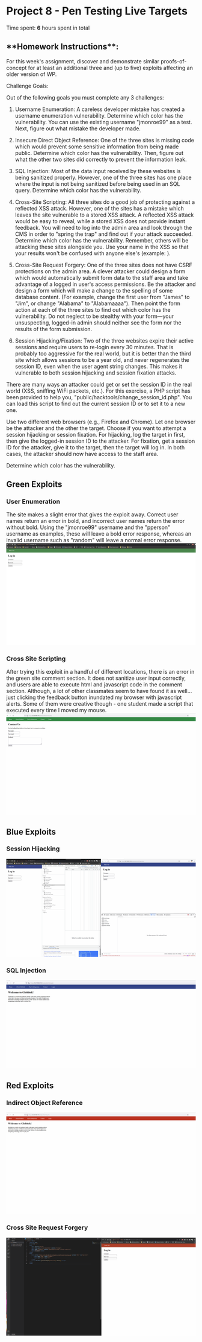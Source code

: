 # Project 8 - Pen Testing Live Targets

Time spent: **6** hours spent in total

<h2>**Homework Instructions**:</h2> 
For this week's assignment, discover and demonstrate similar proofs-of-concept for at least an additional three and (up to five) exploits affecting an older version of WP.

Challenge Goals:

Out of the following goals you must complete any 3 challenges:

1. Username Enumeration: A careless developer mistake has created a username enumeration vulnerability. Determine which color has the vulnerability. You can use the existing username "jmonroe99" as a test. Next, figure out what mistake the developer made.

2. Insecure Direct Object Reference: One of the three sites is missing code which would prevent some sensitive information from being made public. Determine which color has the vulnerability. Then, figure out what the other two sites did correctly to prevent the information leak.

3. SQL Injection: Most of the data input received by these websites is being sanitized properly. However, one of the three sites has one place where the input is not being sanitized before being used in an SQL query. Determine which color has the vulnerability.

4. Cross-Site Scripting: All three sites do a good job of protecting against a reflected XSS attack. However, one of the sites has a mistake which leaves the site vulnerable to a stored XSS attack. A reflected XSS attack would be easy to reveal, while a stored XSS does not provide instant feedback. You will need to log into the admin area and look through the CMS in order to "spring the trap" and find out if your attack succeeded. Determine which color has the vulnerability. Remember, others will be attacking these sites alongside you. Use your name in the XSS so that your results won't be confused with anyone else's (example: <script>alert('Mallory found the XSS!');</script>).

5. Cross-Site Request Forgery: One of the three sites does not have CSRF protections on the admin area. A clever attacker could design a form which would automatically submit form data to the staff area and take advantage of a logged in user's access permissions. Be the attacker and design a form which will make a change to the spelling of some database content. (For example, change the first user from "James" to "Jim", or change "Alabama" to "Alabamaaaa"). Then point the form action at each of the three sites to find out which color has the vulnerability. Do not neglect to be stealthy with your form—your unsuspecting, logged-in admin should neither see the form nor the results of the form submission.

6. Session Hijacking/Fixation: Two of the three websites expire their active sessions and require users to re-login every 30 minutes. That is probably too aggressive for the real world, but it is better than the third site which allows sessions to be a year old, and never regenerates the session ID, even when the user agent string changes. This makes it vulnerable to both session hijacking and session fixation attacks.

There are many ways an attacker could get or set the session ID in the real world (XSS, sniffing WiFi packets, etc.). For this exercise, a PHP script has been provided to help you, "public/hacktools/change_session_id.php". You can load this script to find out the current session ID or to set it to a new one.

Use two different web browsers (e.g., Firefox and Chrome). Let one browser be the attacker and the other the target. Choose if you want to attempt a session hijacking or session fixation. For hijacking, log the target in first, then give the logged-in session ID to the attacker. For fixation, get a session ID for the attacker, give it to the target, then the target will log in. In both cases, the attacker should now have access to the staff area.

Determine which color has the vulnerability.

<h2>Green Exploits</h2>
<h3>User Enumeration</h3>
The site makes a slight error that gives the exploit away. Correct user names return an error in bold, and incorrect user names return the error without bold. Using the "jmonroe99" username and the "pperson" username as examples, these will leave a bold error response, whereas an invalid username such as "random" will leave a normal error response.
<img src="Week 8 Green Enum.gif" alt="Enum">
<h3>Cross Site Scripting</h3>
After trying this exploit in a handful of different locations, there is an error in the green site comment section. It does not sanitize user input correctly, and users are able to execute html and javascript code in the comment section.
Although, a lot of other classmates seem to have found it as well... just clicking the feedback button inundated my browser with javascript alerts. Some of them were creative though - one student made a script that executed every time I moved my mouse.
<img src="Week 8 Green XSS.gif" alt="XSS">

<h2>Blue Exploits</h2>
<h3>Session Hijacking</h3>
<img src="Week 8 Blue Hijack.gif" alt="Hijack">
<h3>SQL Injection</h3>
<img src="Week 8 Blue SQLi.gif" alt="SQLi">

<h2>Red Exploits</h2>
<h3>Indirect Object Reference</h3>
<img src="Week 8 Red IDOR.gif" alt="IDOR">
<h3>Cross Site Request Forgery</h3>
<img src="Week 8 Red CSRF.gif" alt="CSRF">

